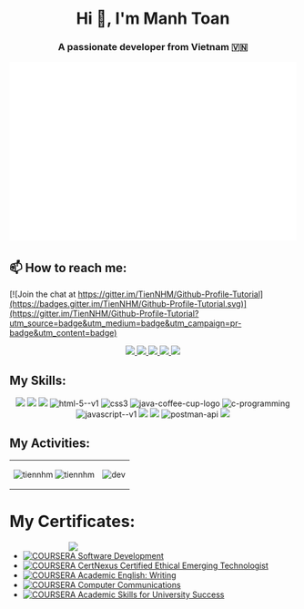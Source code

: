 <h1 align="center">Hi 👋, I'm Manh Toan</h1>
<p align="center">
  <h3 align="center">A passionate developer from Vietnam 🇻🇳 </h3>
</p>
<a href="#" target="_blank">
  <img src="svg/manhtoan.svg" width="1200" alt="manhtoan-official" />
</a>

## 📫 How to reach me:

[![Join the chat at https://gitter.im/TienNHM/Github-Profile-Tutorial](https://badges.gitter.im/TienNHM/Github-Profile-Tutorial.svg)](https://gitter.im/TienNHM/Github-Profile-Tutorial?utm_source=badge&utm_medium=badge&utm_campaign=pr-badge&utm_content=badge)

<p align="center">
  <a href="https://www.linkedin.com/in/toannnguyen7" target="_blank">
    <img src="https://img.icons8.com/fluent/48/000000/linkedin.png"/>
  </a>
  <a href="https://www.facebook.com/toannguyennnnn" alt="Facebook">
    <img src="https://img.icons8.com/fluent/48/000000/facebook-new.png" target="_blank" />
  </a> 
  <a href="https://github.com/toannnm/toannnm" alt="Github">
    <img src="https://img.icons8.com/fluent/48/000000/github.png"/>
  </a> 
   <a href="https://gitlab.com/toanmnh2002" alt="Gitlab">
    <img src="https://img.icons8.com/color/48/gitlab.png"/>
  </a>
  <a href="https://www.youtube.com/channel/UCSIY4K_0yGiiRXg9rmT3FBg" alt="Youtube channel" target="_blank" >
    <img src="https://img.icons8.com/fluent/48/000000/youtube-play.png"/>
  </a>
</p>

## My Skills:

<p align="center">
  <!-- <img src="https://www.vectorlogo.zone/logos/opencv/opencv-icon.svg" alt="opencv" width="48" height="48"/>  -->
  <img src="https://img.icons8.com/color/48/000000/microsoft-sql-server.png"/>
      <img src="https://img.icons8.com/color/48/gitlab.png"/>
  <!-- <img src="https://img.icons8.com/color/48/000000/mysql-logo.png"/> -->
  <!-- <img src="https://img.icons8.com/color/48/000000/mongodb.png"/> -->
  <img src="https://img.icons8.com/color/48/000000/git.png"/>
    <img width="48" height="48" src="https://img.icons8.com/color/48/html-5--v1.png" alt="html-5--v1"/>
    <img width="48" height="48" src="https://img.icons8.com/color/48/css3.png" alt="css3"/>
    <img width="48" height="48" src="https://img.icons8.com/fluency/48/java-coffee-cup-logo.png" alt="java-coffee-cup-logo"/>
    <img width="48" height="48" src="https://img.icons8.com/color/48/c-programming.png" alt="c-programming"/>
  <img width="48" height="48" src="https://img.icons8.com/color/48/javascript--v1.png" alt="javascript--v1"/>
  <img src="https://img.icons8.com/color/48/000000/visual-studio-code-2019.png"/>
  <img src="https://img.icons8.com/color/48/null/visual-studio--v2.png"/>
  <img width="48" height="48" src="https://img.icons8.com/dusk/64/000000/postman-api.png" alt="postman-api"/>
  <img src="https://img.icons8.com/color/48/000000/trello.png"/>
</p>

## My Activities:

<table style="width:100%;">
  <tr>
    <td>
      <img src="https://github-readme-stats.vercel.app/api/top-langs/?username=tiennhm&bg_color=FFFFFF00&text_color=179fa3&layout=compact&hide=CSS&langs_count=10&custom_title=Top%20ngôn%20ngữ%20được%20dùng" alt="tiennhm" width="100%"/>
      <img src="https://github-readme-stats.vercel.app/api?username=tiennhm&bg_color=FFFFFF00&text_color=179fa3&show_icons=true&count_private=true&include_all_commits=true&custom_title=Hoạt%20động%20trên%20Github" alt="tiennhm" width="100%"/>
    </td>
    <td>
      <p align="center"> 
        <img src="https://cdn.dribbble.com/users/1059583/screenshots/4171367/coding-freak.gif" alt="dev" width="100%"/>
      </p>
    </td>
  </tr>
</table>

# My Certificates:

<img align="right" width="400" src="https://github.githubassets.com/images/modules/profile/profile-joined-github.svg">

- [![COURSERA](https://img.shields.io/badge/-COURSERA-green) Software Development](https://coursera.org/share/0e451c4f37a6e2d87c1ac6c55017ec96)
- [![COURSERA](https://img.shields.io/badge/-COURSERA-green) CertNexus Certified Ethical Emerging Technologist](https://coursera.org/share/6939772be794ae780f7d5005f48ac639)
- [![COURSERA](https://img.shields.io/badge/-COURSERA-green) Academic English: Writing](https://coursera.org/share/fced0ea17cd916f7fb2fdeb0d27c0c77)
- [![COURSERA](https://img.shields.io/badge/-COURSERA-green) Computer Communications](https://coursera.org/share/43f58c93d983e51d1e17cb5c45a461bd)
- [![COURSERA](https://img.shields.io/badge/-COURSERA-green) Academic Skills for University Success](https://coursera.org/share/a9aaa1d8a173afa4031edae7f1e379c5)
